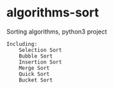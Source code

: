 # algorithms-sort
Sorting algorithms, python3 project
```
Including:
    Selection Sort
    Bubble Sort
    Insertion Sort
    Merge Sort
    Quick Sort
    Bucket Sort
```

